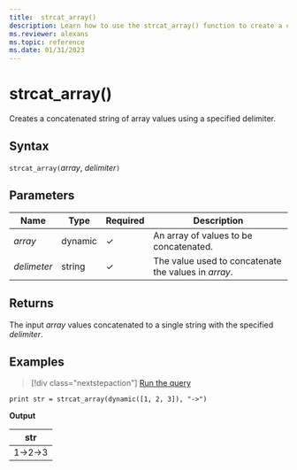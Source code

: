 ```yaml
---
title:  strcat_array()
description: Learn how to use the strcat_array() function to create a concatenated string of array values using a specified delimiter. 
ms.reviewer: alexans
ms.topic: reference
ms.date: 01/31/2023
---
```

# strcat_array()

Creates a concatenated string of array values using a specified delimiter.

## Syntax

`strcat_array(`*array*, *delimiter*`)`

## Parameters

| Name | Type | Required | Description |
|--|--|--|--|
| *array* | dynamic | &check; | An array of values to be concatenated.|
| *delimeter* | string | &check; | The value used to concatenate the values in *array*.|

## Returns

The input *array* values concatenated to a single string with the specified *delimiter*.

## Examples

> [!div class="nextstepaction"]
> <a href="https://dataexplorer.azure.com/clusters/help/databases/Samples?query=H4sIAAAAAAAAAysoyswrUSguKVKwBZHJiSXxiUVFiZUaKZV5ibmZyRrRhjoKRjoKxrGaOgpKunZKmgBWe4fjMgAAAA==" target="_blank">Run the query</a>

```kusto
print str = strcat_array(dynamic([1, 2, 3]), "->")
```

**Output**

|str|
|---|
|1->2->3|
